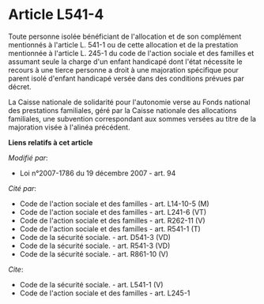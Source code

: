 # Article L541-4

Toute personne isolée bénéficiant de l'allocation et de son complément mentionnés à l'article L. 541-1 ou de cette allocation
et de la prestation mentionnée à l'article L. 245-1 du code de l'action sociale et des familles et assumant seule la charge
d'un enfant handicapé dont l'état nécessite le recours à une tierce personne a droit à une majoration spécifique pour parent
isolé d'enfant handicapé versée dans des conditions prévues par décret. 

La Caisse nationale de solidarité pour l'autonomie verse au Fonds national des prestations familiales, géré par la Caisse
nationale des allocations familiales, une subvention correspondant aux sommes versées au titre de la majoration visée à
l'alinéa précédent.

**Liens relatifs à cet article**

_Modifié par_:

  - Loi n°2007-1786 du 19 décembre 2007 - art. 94

_Cité par_:

  - Code de l'action sociale et des familles - art. L14-10-5 (M)
  - Code de l'action sociale et des familles - art. L241-6 (VT)
  - Code de l'action sociale et des familles - art. R262-11 (V)
  - Code de l'action sociale et des familles - art. R541-1 (T)
  - Code de la sécurité sociale. - art. D541-3 (VD)
  - Code de la sécurité sociale. - art. R541-3 (VD)
  - Code de la sécurité sociale. - art. R861-10 (V)

_Cite_:

  - Code de la sécurité sociale. - art. L541-1 (V)
  - Code de l'action sociale et des familles - art. L245-1
